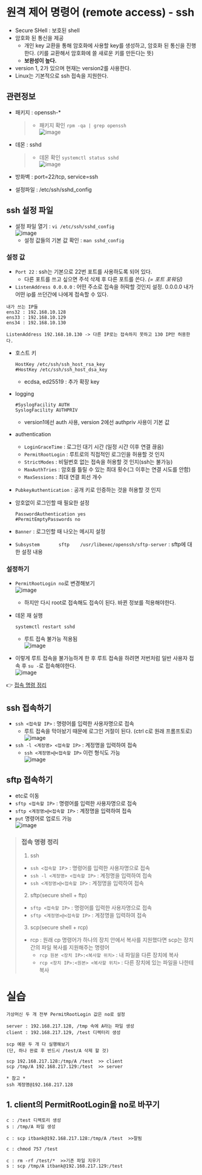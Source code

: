 # 원격 제어 명령어 (remote access) - ssh
* Secure SHell : 보호된 shell
* 암호화 된 통신을 제공
  * 개인 key 교환을 통해 암호화에 사용할 key를 생성하고, 암호화 된 통신을 진행한다. (키를 교환해서 암호화에 쓸 새로운 키를 만든다는 뜻)
  * **보완성이 높다.**
* version 1, 2가 있으며 현재는 version2를 사용한다.
* Linux는 기본적으로 ssh 접속을 지원한다. 
## 관련정보
* 패키지 : openssh-*  
  
  > * 패키지 확인 `rpm -qa | grep openssh`  
  >   ![image](https://user-images.githubusercontent.com/79209568/117772276-f9631180-b271-11eb-9784-dedb10f4f934.png)

* 데몬 : sshd  
  
  > * 데몬 확인 `systemctl status sshd`  
  >   ![image](https://user-images.githubusercontent.com/79209568/117772622-53fc6d80-b272-11eb-8329-e5c630f80254.png)

* 방화벽 : port=22/tcp, service=ssh
* 설정파일 : /etc/ssh/sshd_config

## ssh 설정 파일
* 설정 파일 열기 : `vi /etc/ssh/sshd_config`    
  ![image](https://user-images.githubusercontent.com/79209568/117775090-1ea54f00-b275-11eb-9be1-2c939e3d3631.png)
  * 설정 값들의 기본 값 확인 : `man sshd_config`
### 설정 값
* `Port 22` : ssh는 기본으로 22번 포트를 사용하도록 되어 있다.
  * 다른 포트를 쓰고 싶으면 주석 삭제 후 다른 포트를 쓴다. *(= 포트 포워딩)*
* `ListenAddress 0.0.0.0` : 어떤 주소로 접속을 허락할 것인지 설정. 0.0.0.0 내가 어떤 ip를 쓰던간에 나에게 접속할 수 있다.
 ```
 내가 쓰는 IP들
 ens32 : 192.168.10.128
 ens33 : 192.168.10.129
 ens34 : 192.168.10.130

 ListenAddress 192.168.10.130 -> 다른 IP로는 접속하지 못하고 130 IP만 허용한다.
 ```
* 호스트 키
  ```
  HostKey /etc/ssh/ssh_host_rsa_key
  #HostKey /etc/ssh/ssh_host_dsa_key
  ```
  * ecdsa, ed25519 : 추가 확장 key

* logging
  ```
  #SyslogFacility AUTH
  SyslogFacility AUTHPRIV
  ```
  * version1에선 auth 사용, version 2에선 authpriv 사용이 기본 값

* authentication
  * `LoginGraceTime` : 로그인 대기 시간 (일정 시간 이후 연결 끊음)
  * `PermitRootLogin` : 루트로의 직접적인 로그인을 허용할 것 인지
  * `StrictModes` : 비밀번호 없는 접속을 허용할 것 인지(ssh는 불가능)
  * `MaxAuthTries` : 암호를 틀릴 수 있는 최대 횟수(그 이후는 연결 시도를 안함)
  * `MaxSessions` : 최대 연결 회선 개수
* `PubkeyAuthentication` : 공개 키로 인증하는 것을 허용할 것 인지
* 암호없이 로그인할 때 필요한 설정
  ```
  PasswordAuthentication yes
  #PermitEmptyPasswords no
  ```
* `Banner` : 로그인할 때 나오는 메시지 설정
* `Subsystem       sftp    /usr/libexec/openssh/sftp-server` : sftp에 대한 설정 내용

### 설정하기
* `PermitRootLogin no`로 변경해보기  
  ![image](https://user-images.githubusercontent.com/79209568/117780027-316e5280-b27a-11eb-82a9-84b7ec869ab6.png)
  
  * 하지만 다시 root로 접속해도 접속이 된다. 바뀐 정보를 적용해야한다.
* 데몬 재 실행
  ```
  systemctl restart sshd
  ```
  * 루트 접속 불가능 적용됨  
  ![image](https://user-images.githubusercontent.com/79209568/117780709-d8eb8500-b27a-11eb-8d73-eaebb08020ba.png)
* 이렇게 루트 접속을 불가능하게 한 후 루트 접속을 하려면 저번처럼 일반 사용자 접속 후 `su -`로 접속해야한다.  
  ![image](https://user-images.githubusercontent.com/79209568/117780972-19e39980-b27b-11eb-9fc5-cc3ee120bcae.png)

👉 [접속 명령 정리](#접속-명령-정리)
## ssh 접속하기
* `ssh <접속할 IP>` : 명령어를 입력한 사용자명으로 접속
  * 루트 접속을 막아놨기 때문에 로그인 거절이 된다. (ctrl c로 원래 프롬프토로)  
    ![image](https://user-images.githubusercontent.com/79209568/117781531-b6a63700-b27b-11eb-9fb9-260e70d991c5.png)
* `ssh -l <계정명> <접속할 IP>` : 계정명을 입력하여 접속
  * `ssh <계정명>@<접속할 IP>` 이런 형식도 가능  
  ![image](https://user-images.githubusercontent.com/79209568/117782183-595eb580-b27c-11eb-808f-ce6fa11e061d.png)

## sftp 접속하기
* etc로 이동
* `sftp <접속할 IP>` : 명령어를 입력한 사용자명으로 접속
* `sftp <계정명>@<접속할 IP>` : 계정명을 입력하여 접속
* `put` 명령어로 업로드 가능   
  ![image](https://user-images.githubusercontent.com/79209568/117783047-2668f180-b27d-11eb-8fd3-4d816f37fda0.png)

> ### 접속 명령 정리
> 1. ssh
>   * `ssh <접속할 IP`> : 명령어를 입력한 사용자명으로 접속
>   * `ssh -l <계정명> <접속할 IP>` : 계정명을 입력하여 접속
>   * `ssh <계정명>@<접속할 IP>` : 계정명을 입력하여 접속
> 2. sftp(secure shell + ftp)
>   * `sftp <접속할 IP>` : 명령어를 입력한 사용자명으로 접속
>   * `sftp <계정명>@<접속할 IP>` : 계정명을 입력하여 접속
> 3. scp(secure shell + rcp) 
>   * rcp : 원래 cp 명령어가 하나의 장치 안에서 복사를 지원했다면 scp는 장치 간의 파일 복사를 지원해주는 명령어  
>     * `rcp 원본 <장치 IP>:<복사할 위치>` : 내 파일을 다른 장치에 복사
>     * `rcp <장치 IP>:<원본> <복사할 위치>` : 다른 장치에 있는 파일을 나한테 복사

# 실습
```
가상머신 두 개 전부 PermitRootLogin 값은 no로 설정

server : 192.168.217.128, /tmp 속에 A라는 파일 생성
client : 192.168.217.129, /test 디렉터리 생성

scp 예문 두 개 다 실행해보기
(단, 하나 완료 후 반드시 /test/A 삭제 할 것)

scp 192.168.217.128:/tmp/A /test  >> client
scp /tmp/A 192.168.217.129:/test  >> server

* 참고 *
ssh 계정명@192.168.217.128
```
## 1. client의 PermitRootLogin을 no로 바꾸기
```
c : /test 디렉토리 생성
s : /tmp/A 파일 생성

c : scp itbank@192.168.217.128:/tmp/A /test  >>잘됨

c : chmod 757 /test

c : rm -rf /test/*  >>기존 파일 지우기 
s : scp /tmp/A itbank@192.168.217.129:/test
```
